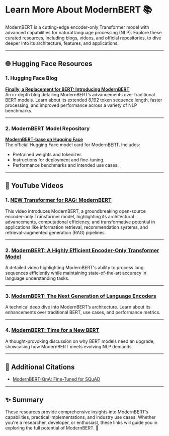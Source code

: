 # Learn More About ModernBERT 📚

ModernBERT is a cutting-edge encoder-only Transformer model with advanced capabilities for natural language processing (NLP). Explore these curated resources, including blogs, videos, and official repositories, to dive deeper into its architecture, features, and applications.

---

## 🌐 Hugging Face Resources

### **1. Hugging Face Blog**
**<a href="https://huggingface.co/blog/modernbert" target="_blank">Finally, a Replacement for BERT: Introducing ModernBERT</a>**  
An in-depth blog detailing ModernBERT’s advancements over traditional BERT models. Learn about its extended 8,192 token sequence length, faster processing, and improved performance across a variety of NLP benchmarks.

---

### **2. ModernBERT Model Repository**
**<a href="https://huggingface.co/answerdotai/ModernBERT-base" target="_blank">ModernBERT-base on Hugging Face</a>**  
The official Hugging Face model card for ModernBERT. Includes:
- Pretrained weights and tokenizer.
- Instructions for deployment and fine-tuning.
- Performance benchmarks and intended use cases.

---

## 🎥 YouTube Videos

### **1. <a href="https://www.youtube.com/watch?v=Z1Dl3juwtSU" target="_blank">NEW Transformer for RAG: ModernBERT</a>**  
This video introduces ModernBERT, a groundbreaking open-source encoder-only Transformer model, highlighting its architectural advancements, computational efficiency, and transformative potential in applications like information retrieval, recommendation systems, and retrieval-augmented generation (RAG) pipelines.

---

### **2. <a href="https://www.youtube.com/watch?v=PKfZCilDhwY" target="_blank">ModernBERT: A Highly Efficient Encoder-Only Transformer Model</a>**  
A detailed video highlighting ModernBERT's ability to process long sequences efficiently while maintaining state-of-the-art accuracy in language understanding tasks.

---

### **3. <a href="https://www.youtube.com/watch?v=HUPy6ZKPzEE" target="_blank">ModernBERT: The Next Generation of Language Encoders</a>**  
A technical deep dive into ModernBERT’s architecture. Learn about its enhancements over traditional BERT, use cases, and performance metrics.

---

### **4. <a href="https://www.youtube.com/watch?v=ZWo6Q8580sA" target="_blank">ModernBERT: Time for a New BERT</a>**  
A thought-provoking discussion on why BERT models need an upgrade, showcasing how ModernBERT meets evolving NLP demands.

---

## 📖 Additional Citations

- <a href="https://huggingface.co/rankyx/ModernBERT-QnA-base-squad" target="_blank">ModernBERT-QnA: Fine-Tuned for SQuAD</a>

---

## ✨ Summary

These resources provide comprehensive insights into ModernBERT’s capabilities, practical implementations, and industry use cases. Whether you're a researcher, developer, or enthusiast, these links will guide you in exploring the full potential of ModernBERT. 🚀